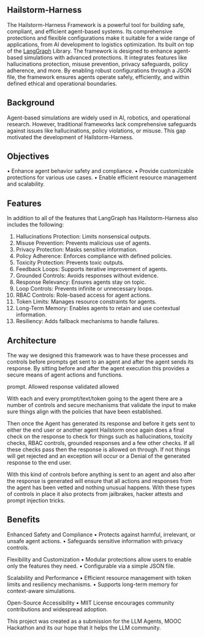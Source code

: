 ## Hailstorm-Harness
The Hailstorm-Harness Framework is a powerful tool for building safe, compliant, and efficient agent-based systems. Its comprehensive protections and flexible configurations make it suitable for a wide range of applications, from AI development to logistics optimization. Its built on top of the [LangGraph](https://langchain-ai.github.io/langgraph/) Library. 
The framework is designed to enhance agent-based simulations with advanced protections. It integrates features like hallucinations protection, misuse prevention, privacy safeguards, policy adherence, and more. By enabling robust configurations through a JSON file, the framework ensures agents operate safely, efficiently, and within defined ethical and operational boundaries.

## Background

Agent-based simulations are widely used in AI, robotics, and operational research. However, traditional frameworks lack comprehensive safeguards against issues like hallucinations, policy violations, or misuse. This gap motivated the development of Hailstorm-Harness.

## Objectives
•	Enhance agent behavior safety and compliance.
•	Provide customizable protections for various use cases.
•	Enable efficient resource management and scalability.

## Features
In addition to all of the features that LangGraph has Hailstorm-Harness also includes the following: 
1. Hallucinations Protection: Limits nonsensical outputs.
2. Misuse Prevention: Prevents malicious use of agents.
3. Privacy Protection: Masks sensitive information.
4. Policy Adherence: Enforces compliance with defined policies.
5. Toxicity Protection: Prevents toxic outputs.
6. Feedback Loops: Supports iterative improvement of agents.
7. Grounded Controls: Avoids responses without evidence.
8. Response Relevancy: Ensures agents stay on topic.
9. Loop Controls: Prevents infinite or unnecessary loops.
10. RBAC Controls: Role-based access for agent actions.
11. Token Limits: Manages resource constraints for agents.
12. Long-Term Memory: Enables agents to retain and use contextual information.
13. Resiliency: Adds fallback mechanisms to handle failures.

## Architecture
The way we designed this framework was to have these processes and controls before prompts get sent to an agent and after the agent sends its response. By sitting before and after the agent execution this provides a secure means of agent actions and functions. 

prompt.                              Allowed                                response                              validated allowed



With each and every prompt/text/token going to the agent there are a number of controls and secure mechanisms that validate the input to make sure things align with the policies that have been established.

Then once the Agent has generated its response and before it gets sent to either the end user or another agent Hailstorm once again does a final check on the response to check for things such as hallucinations, toxicity checks, RBAC controls, grounded responses and a few other checks. If all these checks pass then the response is allowed on through. If not things will get rejected and an exception will occur or a Denial of the generated response to the end user.

With this kind of controls before anything is sent to an agent and also after the response is generated will ensure that all actions and responses from the agent has been vetted and nothing unusual happens. With these types of controls in place it also protects from jailbrakes, hacker attests and prompt injection tricks. 

## Benefits
Enhanced Safety and Compliance
• Protects against harmful, irrelevant, or unsafe agent actions.
• Safeguards sensitive information with privacy controls.

Flexibility and Customization
• Modular protections allow users to enable only the features they need.
• Configurable via a simple JSON file.

Scalability and Performance
• Efficient resource management with token limits and resiliency mechanisms.
• Supports long-term memory for context-aware simulations.

Open-Source Accessibility
• MIIT License encourages community contributions and widespread adoption.

This project was created as a submission for the LLM Agents, MOOC Hackathon and its our hope that it helps the LLM community. 


